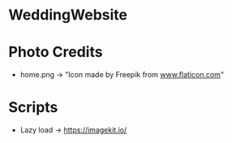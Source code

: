 # WeddingWebsite

# Photo Credits
* home.png -> "Icon made by Freepik from www.flaticon.com" 
# Scripts
* Lazy load -> https://imagekit.io/
